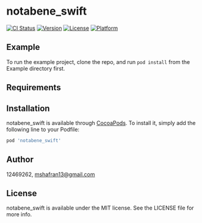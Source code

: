 # notabene_swift

[![CI Status](https://img.shields.io/travis/12469262/notabene_swift.svg?style=flat)](https://travis-ci.org/12469262/notabene_swift)
[![Version](https://img.shields.io/cocoapods/v/notabene_swift.svg?style=flat)](https://cocoapods.org/pods/notabene_swift)
[![License](https://img.shields.io/cocoapods/l/notabene_swift.svg?style=flat)](https://cocoapods.org/pods/notabene_swift)
[![Platform](https://img.shields.io/cocoapods/p/notabene_swift.svg?style=flat)](https://cocoapods.org/pods/notabene_swift)

## Example

To run the example project, clone the repo, and run `pod install` from the Example directory first.

## Requirements

## Installation

notabene_swift is available through [CocoaPods](https://cocoapods.org). To install
it, simply add the following line to your Podfile:

```ruby
pod 'notabene_swift'
```

## Author

12469262, mshafran13@gmail.com

## License

notabene_swift is available under the MIT license. See the LICENSE file for more info.
